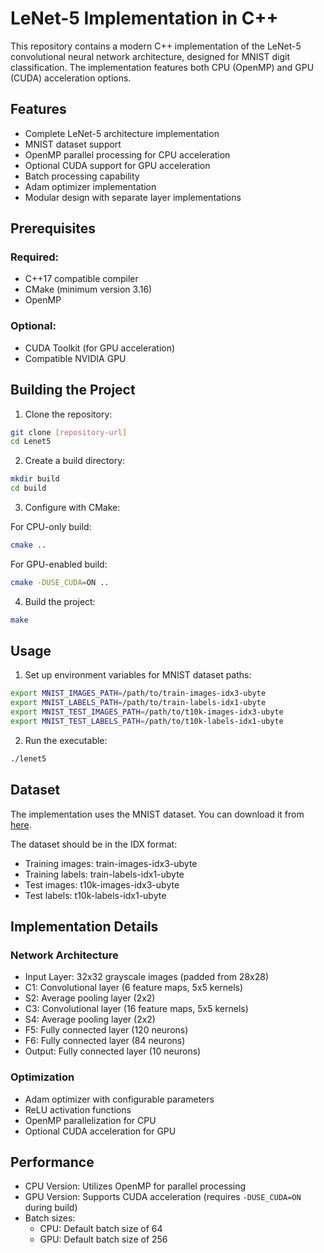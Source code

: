 # LeNet-5 Implementation in C++

This repository contains a modern C++ implementation of the LeNet-5 convolutional neural network architecture, designed for MNIST digit classification. The implementation features both CPU (OpenMP) and GPU (CUDA) acceleration options.

## Features

- Complete LeNet-5 architecture implementation
- MNIST dataset support
- OpenMP parallel processing for CPU acceleration
- Optional CUDA support for GPU acceleration
- Batch processing capability
- Adam optimizer implementation
- Modular design with separate layer implementations

## Prerequisites

### Required:
- C++17 compatible compiler
- CMake (minimum version 3.16)
- OpenMP

### Optional:
- CUDA Toolkit (for GPU acceleration)
- Compatible NVIDIA GPU

## Building the Project

1. Clone the repository:
```bash
git clone [repository-url]
cd Lenet5
```

2. Create a build directory:
```bash
mkdir build
cd build
```

3. Configure with CMake:

For CPU-only build:
```bash
cmake ..
```

For GPU-enabled build:
```bash
cmake -DUSE_CUDA=ON ..
```

4. Build the project:
```bash
make
```

## Usage

1. Set up environment variables for MNIST dataset paths:
```bash
export MNIST_IMAGES_PATH=/path/to/train-images-idx3-ubyte
export MNIST_LABELS_PATH=/path/to/train-labels-idx1-ubyte
export MNIST_TEST_IMAGES_PATH=/path/to/t10k-images-idx3-ubyte
export MNIST_TEST_LABELS_PATH=/path/to/t10k-labels-idx1-ubyte
```

2. Run the executable:
```bash
./lenet5
```

## Dataset

The implementation uses the MNIST dataset. You can download it from [here](https://www.kaggle.com/datasets/hojjatk/mnist-dataset?resource=download).

The dataset should be in the IDX format:
- Training images: train-images-idx3-ubyte
- Training labels: train-labels-idx1-ubyte
- Test images: t10k-images-idx3-ubyte
- Test labels: t10k-labels-idx1-ubyte

## Implementation Details

### Network Architecture
- Input Layer: 32x32 grayscale images (padded from 28x28)
- C1: Convolutional layer (6 feature maps, 5x5 kernels)
- S2: Average pooling layer (2x2)
- C3: Convolutional layer (16 feature maps, 5x5 kernels)
- S4: Average pooling layer (2x2)
- F5: Fully connected layer (120 neurons)
- F6: Fully connected layer (84 neurons)
- Output: Fully connected layer (10 neurons)

### Optimization
- Adam optimizer with configurable parameters
- ReLU activation functions
- OpenMP parallelization for CPU
- Optional CUDA acceleration for GPU

## Performance

- CPU Version: Utilizes OpenMP for parallel processing
- GPU Version: Supports CUDA acceleration (requires `-DUSE_CUDA=ON` during build)
- Batch sizes:
  - CPU: Default batch size of 64
  - GPU: Default batch size of 256